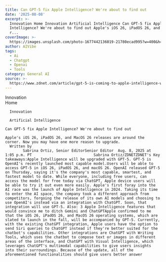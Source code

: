 ```yaml
---
title: Can GPT-5 fix Apple Intelligence? We're about to find out
date: '2025-08-08'
excerpt: >-
  Innovation Home Innovation Artificial Intelligence Can GPT-5 fix Apple
  Intelligence? We're about to find out Apple's iOS 26, iPadOS 26, and MacOS 26
  r...
coverImage: >-
  https://images.unsplash.com/photo-1677442136019-21780ecad995?w=400&h=200&fit=crop&auto=format
author: AIVibe
tags:
  - Ai
  - Chatgpt
  - Openai
  - Tools
category: General AI
source: >-
  https://www.zdnet.com/article/gpt-5-is-coming-to-apple-intelligence-will-this-be-the-fix-it-needs/
---
```

Innovation      
      Home
    
      Innovation
    
      Artificial Intelligence
       
    Can GPT-5 fix Apple Intelligence? We're about to find out
     
    Apple's iOS 26, iPadOS 26, and MacOS 26 releases are around the corner. Now you may have one more reason to upgrade.
      Written by 
            Sabrina Ortiz, Senior EditorSenior Editor  Aug. 8, 2025 at 1:05 p.m. PT                            Sabrina Ortiz/ZDNETZDNET's Key takeaways:Apple Intelligence will be upgraded with GPT-5. GPT-5 is OpenAI's recently launched most capable model.Users will be able to access GPT-5 in iOS 26, iPadOS 26, and macOS 26. OpenAI released GPT-5 on Thursday, saying it's the company's most capable, smartest, and fastest model to date. While everyone, including free users, can access the model for free today via ChatGPT, Apple device users will be able to try it out even more easily. Apple's first foray into the AI race was the launch of Apple Intelligence in 2024. Taking its time to enter the AI space, the company took a different approach from competitors, forgoing the release of its own AI models and choosing to use OpenAI's instead via an integration with ChatGPT. Soon, that integration will use GPT-5. Also: 3 Apple Intelligence features that would convince me to ditch Gemini and ChatGPTApple confirmed to me that the iOS 26, iPadOS 26, and MacOS 26 operating systems, which are slated to launch in the fall, will be accompanied by GPT-5. Currently, with the existing ChatGPT integration, Apple users have the option to send Siri queries to ChatGPT instead if they're better suited for the chatbot's capabilities. Other integrations are ChatGPT with Writing Tools, which uses the chatbot to compose text or images in different areas of the interface, and ChatGPT with Visual Intelligence, which leverages ChatGPT's multimodal capabilities to give users insights into their surroundings. Because of the update, all of the aforementioned functionalities should give users better answer
